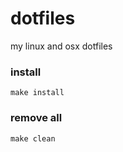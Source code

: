 # dotfiles
my linux and osx dotfiles

### install

    make install

### remove all

    make clean
